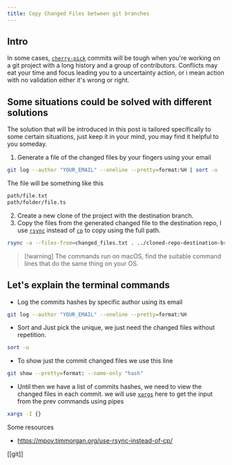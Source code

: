 ```yaml
---
title: Copy Changed Files between git branches
---
```

## Intro
In some cases, [`cherry-pick`](https://git-scm.com/docs/git-cherry-pick) commits will be tough when you're working on a git project with a long history and a group of contributors. Conflicts may eat your time and focus leading you to a uncertainty action, or i mean action with no validation either it's wrong or right.

## Some situations could be solved with different solutions
The solution that will be introduced in this post is tailored specifically to some certain situations, just keep it in your mind, you may find it helpful to you someday.

1. Generate a file of the changed files by your fingers using your email
   
```bash
git log --author "YOUR_EMAIL" --oneline --pretty=format:%H | sort -u  | xargs -I {} git show --pretty=format: --name-only {} > changed_files.txt
```

The file will be something like this

```txt
path/file.txt
path/folder/file.ts
```

2. Create a new clone of the project with the destination branch.
3. Copy the files from the generated changed file to the destination repo, I use [`rsync`](https://man7.org/linux/man-pages/man1/rsync.1.html) instead of [`cp`](https://man7.org/linux/man-pages/man1/cp.1.html) to copy using the full path.

```bash
rsync -a --files-from=changed_files.txt . ../cloned-repo-destination-branch
```


> [!warning] The commands run on macOS, find the suitable command lines that do the same thing on your OS.


## Let's explain the terminal commands

- Log the commits hashes by specific author using its email
```bash
git log --author "YOUR_EMAIL" --oneline --pretty=format:%H
```

- Sort and Just pick the unique, we just need the changed files without repetition.
```bash
sort -u
```

- To show just the commit changed files we use this line
```bash
git show --pretty=format: --name-only "hash"
```

- Until then we have a list of commits hashes, we need to view the changed files in each commit. we will use [`xargs`](https://man7.org/linux/man-pages/man1/xargs.1.html) here to get the input from the prev commands using pipes
```bash
xargs -I {}
```


Some resources

- https://mpov.timmorgan.org/use-rsync-instead-of-cp/

[[git]]